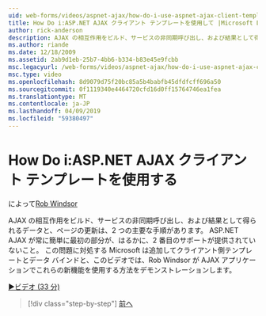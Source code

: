 ```yaml
---
uid: web-forms/videos/aspnet-ajax/how-do-i-use-aspnet-ajax-client-templates
title: How Do i:ASP.NET AJAX クライアント テンプレートを使用して |Microsoft Docs
author: rick-anderson
description: AJAX の相互作用をビルド、サービスの非同期呼び出し、および結果として得られるデータと、ページの更新は、2 つの主要な手順があります。 ASP.NET AJAX h.
ms.author: riande
ms.date: 12/18/2009
ms.assetid: 2ab9d1eb-25b7-4bb6-b334-b83e45e9fcbb
msc.legacyurl: /web-forms/videos/aspnet-ajax/how-do-i-use-aspnet-ajax-client-templates
msc.type: video
ms.openlocfilehash: 8d9079d75f20bc85a5b4babfb45dfdfcff696a50
ms.sourcegitcommit: 0f1119340e4464720cfd16d0ff15764746ea1fea
ms.translationtype: MT
ms.contentlocale: ja-JP
ms.lasthandoff: 04/09/2019
ms.locfileid: "59380497"
---
```

# <a name="how-do-i-use-aspnet-ajax-client-templates"></a>How Do i:ASP.NET AJAX クライアント テンプレートを使用する

によって[Rob Windsor](https://twitter.com/robwindsor)

AJAX の相互作用をビルド、サービスの非同期呼び出し、および結果として得られるデータと、ページの更新は、2 つの主要な手順があります。 ASP.NET AJAX が常に簡単に最初の部分が、はるかに、2 番目のサポートが提供されていないこと。 この問題に対処する Microsoft は追加してクライアント側テンプレートとデータ バインドと、このビデオでは、Rob Windsor が AJAX アプリケーションでこれらの新機能を使用する方法をデモンストレーションします。

[&#9654;ビデオ (33 分)](https://channel9.msdn.com/Blogs/ASP-NET-Site-Videos/how-do-i-use-aspnet-ajax-client-templates)

> [!div class="step-by-step"]
> [前へ](how-do-i-customize-error-handling-for-the-aspnet-ajax-updatepanel.md)
